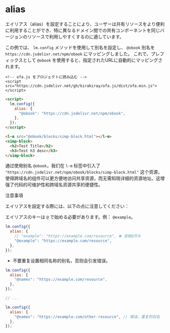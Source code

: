 # alias

エイリアス（alias）を設定することにより、ユーザーは共有リソースをより便利に利用することができ、特に異なるドメイン間での共有コンポーネントを同じバージョンのリソースで利用しやすくするのに適しています。

この例では、 `lm.config` メソッドを使用して別名を設定し、 `@obook` 別名を `https://cdn.jsdelivr.net/npm/obook` にマッピングしました。 これで、プレフィックスとして `@obook` を使用すると、指定されたURLに自動的にマッピングされます。

<html-viewer>

```
<!-- ofa.js をプロジェクトに読み込む -->
<script src="https://cdn.jsdelivr.net/gh/kirakiray/ofa.js/dist/ofa.min.js"></script>
```

```html
<script>
  lm.config({
    alias: {
      "@obook": "https://cdn.jsdelivr.net/npm/obook",
    },
  });
</script>

<l-m src="@obook/blocks/simp-block.html"></l-m>
<simp-block>
  <h2>Test Title</h2>
  <h3>Test h3 desc</h3>
</simp-block>
```

</html-viewer>

通过使用别名 `@obook`，我们在 `l-m` 标签中引入了 `"https://cdn.jsdelivr.net/npm/obook/blocks/simp-block.html"` 这个资源，使得跨域名的组件可以更方便地访问共享资源，而无需知晓详细的资源地址。这增强了代码的可维护性和跨域名资源共享的便捷性。

注意事項

エイリアスを設定する際には、以下の点に注意してください：

エイリアスのキーは `@` で始める必要があります。例： `@example`。

```javascript
lm.config({
  alias: {
    // "example": "https://example.com/resource", ❌ 没有@开头
    "@example": "https://example.com/resource",
  },
});
```

- 不要重复设置相同名称的别名，否则会引发错误。

```javascript
lm.config({
  alias: {
    "@namex": "https://example.com/resource",
  },
});

// ...

lm.config({
  alias: {
    "@namex": "https://example.com/other-resource", // 错误，重复的别名
  },
});
```